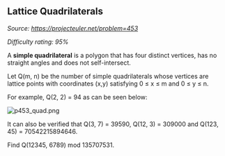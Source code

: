 Lattice Quadrilaterals
----------------------

*Source: https://projecteuler.net/problem=453*


*Difficulty rating: 95%*

A **simple quadrilateral** is a polygon that has four distinct vertices,
has no straight angles and does not self-intersect.

Let Q(m, n) be the number of simple quadrilaterals whose vertices are
lattice points with coordinates (x,y) satisfying 0 ≤ x ≤ m and 0 ≤ y ≤
n.

For example, Q(2, 2) = 94 as can be seen below:

![p453\_quad.png](project/images/p453_quad.png)

It can also be verified that Q(3, 7) = 39590, Q(12, 3) = 309000 and
Q(123, 45) = 70542215894646.

Find Q(12345, 6789) mod 135707531.
